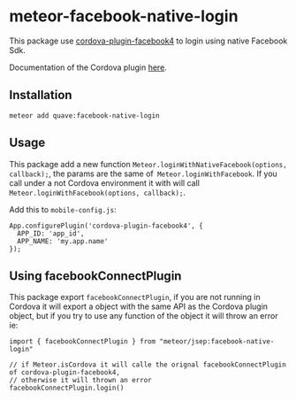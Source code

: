 # meteor-facebook-native-login
This package use [cordova-plugin-facebook4](https://github.com/jeduan/cordova-plugin-facebook4) to
login using native Facebook Sdk.

Documentation of the Cordova plugin [here](https://github.com/jeduan/cordova-plugin-facebook4).

## Installation

`meteor add quave:facebook-native-login`

## Usage

This package add a new function `Meteor.loginWithNativeFacebook(options, callback);`, the params are the same of`
Meteor.loginWithFacebook`. If you call under a not Cordova
environment it with will call `Meteor.loginWithFacebook(options, callback);`.

Add this to `mobile-config.js`:
```
App.configurePlugin('cordova-plugin-facebook4', {
  APP_ID: 'app_id',
  APP_NAME: 'my.app.name'
});
```

## Using facebookConnectPlugin
This package export `facebookConnectPlugin`, if you are not running in Cordova it will export a object with the same
API as the Cordova plugin object, but if you try to use any function of the object it will throw an error ie:
```
import { facebookConnectPlugin } from "meteor/jsep:facebook-native-login"

// if Meteor.isCordova it will calle the orignal facebookConnectPlugin of cordova-plugin-facebook4,
// otherwise it will thrown an error
facebookConnectPlugin.login()

```
